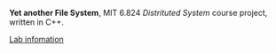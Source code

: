 **Yet another File System**, MIT 6.824 *Distrituted System* course project, written in C++.

[Lab infomation](http://pdos.csail.mit.edu/6.824-2012/labs/index.html)

